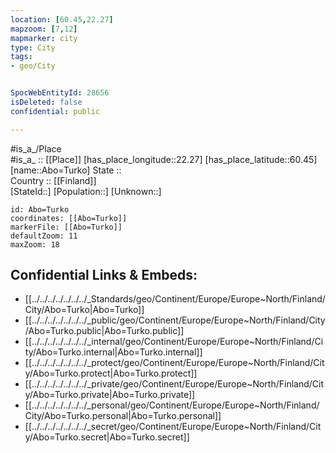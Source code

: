 ```yaml
---
location: [60.45,22.27] 
mapzoom: [7,12] 
mapmarker: city 
type: City
tags:
- geo/City


SpocWebEntityId: 28656
isDeleted: false
confidential: public

---
```

#is_a_/Place  
#is_a_ :: [[Place]] 
[has_place_longitude::22.27] 
[has_place_latitude::60.45] 
[name::Abo=Turko] 
State ::  
Country :: [[Finland]]  
[StateId::] 
[Population::] 
[Unknown::] 


```leaflet
id: Abo=Turko
coordinates: [[Abo=Turko]] 
markerFile: [[Abo=Turko]] 
defaultZoom: 11 
maxZoom: 18
```


## Confidential Links & Embeds: 
- [[../../../../../../../_Standards/geo/Continent/Europe/Europe~North/Finland/City/Abo=Turko|Abo=Turko]] 
- [[../../../../../../../_public/geo/Continent/Europe/Europe~North/Finland/City/Abo=Turko.public|Abo=Turko.public]] 
- [[../../../../../../../_internal/geo/Continent/Europe/Europe~North/Finland/City/Abo=Turko.internal|Abo=Turko.internal]] 
- [[../../../../../../../_protect/geo/Continent/Europe/Europe~North/Finland/City/Abo=Turko.protect|Abo=Turko.protect]] 
- [[../../../../../../../_private/geo/Continent/Europe/Europe~North/Finland/City/Abo=Turko.private|Abo=Turko.private]] 
- [[../../../../../../../_personal/geo/Continent/Europe/Europe~North/Finland/City/Abo=Turko.personal|Abo=Turko.personal]] 
- [[../../../../../../../_secret/geo/Continent/Europe/Europe~North/Finland/City/Abo=Turko.secret|Abo=Turko.secret]] 
